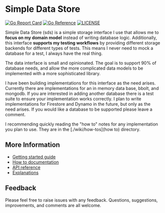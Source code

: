 # Simple Data Store

[![Go Report Card](https://goreportcard.com/badge/schafer14/sds?style=flat-square)](https://goreportcard.com/report/schafer14/sds)
[![Go Reference](https://pkg.go.dev/badge/github.com/schafer14/sds.svg)](https://pkg.go.dev/github.com/schafer14/sds)
[![LICENSE](https://img.shields.io/github/license/schafer14/sds.svg?style=flat-square)](https://github.com/schafer14/sds/blob/master/LICENSE)

Simple Data Store (sds) is a simple storage interface I use that allows me 
to **focus on my domain model** instead of writing database logic. Additionally, 
this interface **supports my testing workflows** by providing different storage 
backends for different types of tests. This means I never need to mock a database
for a test, I always have the real thing. 

The data interface is small and opinionated. The goal is to support 90% of 
database needs, and allow the more complicated data models to be implemented 
with a more sophisticated library. 

I have been building implementations for this interface as the need arises. 
Currently there are implementations for an in memory data base, bbolt, and
mongodb. If you are interested in adding another database there is a test 
suite to ensure your implementation works correctly. I plan to write implementations
for Firestore and Dynamo in the future, but only as the need arises. If you 
would like a database to be supported please leave a comment.

I recommending quickly reading the "how to" notes for any implementation you 
plan to use. They are in the [./wiki/how-tos](how to) directory.

## More Information 

- [Getting started guide](./wiki/getting-started.md)
- [How to documentation](./wiki/how-tos)
- [API reference](https://pkg.go.dev/schafer14/sds)
- [Explanations](./wiki/explanations)

## Feedback

Please feel free to raise issues with any feedback. Questions, suggestions, 
improvements, and comments are all welcome.



